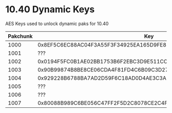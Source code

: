 # 10.40 Dynamic Keys
AES Keys used to unlock dynamic paks for 10.40

| Pakchunk          | Key                                                                   |
| ----------------- | --------------------------------------------------------------------- |
| 1000              | 0x8EF5C6EC88AC04F3A55F3F34925EA165D9FE8DBE9357406FAB559A7DA1E38B8E    |
| 1001              | ???                                                                   |
| 1002              | 0x0194F5FC0B1AE02BB1753B6F2EBC3D9E511CC5F3AEA139CB6D22F3B5FB3B410E    |
| 1003              | 0x90B99874B8BE8CE06CDA4F81FD4C6B09C3D276FB8D61385AD3197DF92BD4CC95    |
| 1004              | 0x929228B6788BA7AD2D59F6C18AD0D4AE3C3A8262764B097E613DD002479CA510    |
| 1005              | ???                                                                   |
| 1006              | ???                                                                   |
| 1007              | 0x80088B989C6BE056C47FF2F5D2C8078CE2C4F03132EE461DB64EC325C8233D13    |